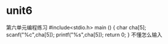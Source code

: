 # unit6
第六单元编程练习
#include<stdio.h>
main ()
{
	char cha[5];
	scanf("%c",cha[5]);
	printf("%s",cha[5]);
	return 0;
}
不懂怎么输入
